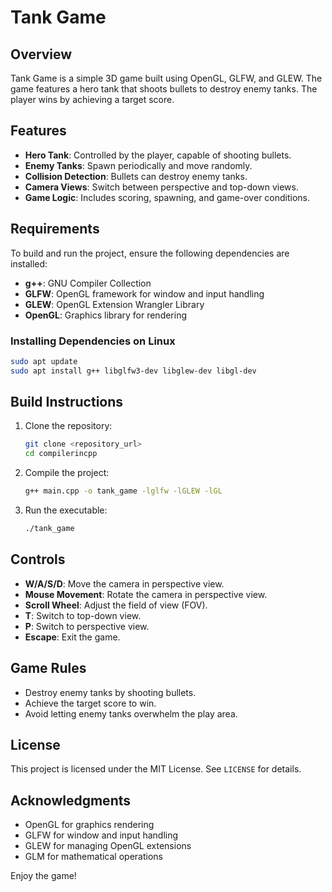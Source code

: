 # Tank Game

## Overview
Tank Game is a simple 3D game built using OpenGL, GLFW, and GLEW. The game features a hero tank that shoots bullets to destroy enemy tanks. The player wins by achieving a target score.

## Features
- **Hero Tank**: Controlled by the player, capable of shooting bullets.
- **Enemy Tanks**: Spawn periodically and move randomly.
- **Collision Detection**: Bullets can destroy enemy tanks.
- **Camera Views**: Switch between perspective and top-down views.
- **Game Logic**: Includes scoring, spawning, and game-over conditions.

## Requirements
To build and run the project, ensure the following dependencies are installed:
- **g++**: GNU Compiler Collection
- **GLFW**: OpenGL framework for window and input handling
- **GLEW**: OpenGL Extension Wrangler Library
- **OpenGL**: Graphics library for rendering

### Installing Dependencies on Linux
```bash
sudo apt update
sudo apt install g++ libglfw3-dev libglew-dev libgl-dev
```

## Build Instructions
1. Clone the repository:
   ```bash
   git clone <repository_url>
   cd compilerincpp
   ```

2. Compile the project:
   ```bash
   g++ main.cpp -o tank_game -lglfw -lGLEW -lGL
   ```

3. Run the executable:
   ```bash
   ./tank_game
   ```

## Controls
- **W/A/S/D**: Move the camera in perspective view.
- **Mouse Movement**: Rotate the camera in perspective view.
- **Scroll Wheel**: Adjust the field of view (FOV).
- **T**: Switch to top-down view.
- **P**: Switch to perspective view.
- **Escape**: Exit the game.

## Game Rules
- Destroy enemy tanks by shooting bullets.
- Achieve the target score to win.
- Avoid letting enemy tanks overwhelm the play area.


## License
This project is licensed under the MIT License. See `LICENSE` for details.

## Acknowledgments
- OpenGL for graphics rendering
- GLFW for window and input handling
- GLEW for managing OpenGL extensions
- GLM for mathematical operations

Enjoy the game!